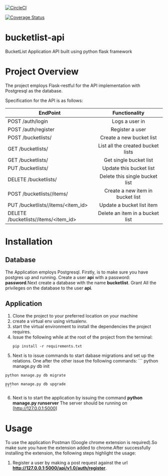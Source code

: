 
[![CircleCI](https://circleci.com/gh/neddoz/bucketlist-api.svg?style=svg)](https://circleci.com/gh/neddoz/bucketlist-api)

[![Coverage Status](https://coveralls.io/repos/github/neddoz/bucketlist-api/badge.svg?branch=develop)](https://coveralls.io/github/neddoz/bucketlist-api?branch=develop)
# bucketlist-api
BucketList Application API built using python flask framework

# Project Overview
The project employs Flask-restful for the API implementation with Postgresql
as the database.

Specification for the API is as follows:

| EndPoint                                  | Functionality                    |
| ------------------------------            |:-------------------------------: |
| POST /auth/login                          | Logs a user in                   |
| POST /auth/register                       | Register a user                  |
| POST /bucketlists/                        | Create a new bucket list         |
| GET /bucketlists/                         | List all the created bucket lists|
| GET /bucketlists/<id>                     | Get single bucket list           |
| PUT /bucketlists/<id>                     | Update this bucket list          |
| DELETE /bucketlists/<id>                  | Delete this single bucket list   |
| POST /bucketlists/<id>/items/             | Create a new item in bucket list |
| PUT /bucketlists/<id>/items/<item_id>     | Update a bucket list item        |
| DELETE /bucketlists/<id>/items/<item_id>  | Delete an item in a bucket list  |

# Installation
## Database
  The Application employs Postgresql. Firstly, is to make sure you have postgres up
  and running. Create a user **api** with a password: **password**.Next create a
  database with the name **bucketlist**. Grant All the privileges on the database
  to the user **api**.

## Application
  1. Clone the project to your preferred location on your machine
  2. create a virtual env using virtualenv.
  3. start the virtual environment to install the dependencies the project requires.
  4. Issue the following while at the root of the project from the terminal:
     ```
     pip install -r requirements.txt
     ```
  5. Next is to issue commands to start dabase migrations and set up the relations.
    One after the other issue the following commands:
    ```
    python manage.py db init

    python manage.py db migrate

    python manage.py db upgrade
    ```
  6. Next is to start the application by issuing the command **python manage.py runserver**
    The server should be running on [http://127.0.0.1:5000]

# Usage
  To use the application Postman (Google chrome extension is required).So make sure
  you have the extension added to chrome.After successfully installing the extension,
  the following steps highlight the usage:
  1. Register a user by making a post request against the url **http://127.0.0.1:5000/api/v1.0/auth/register**.
